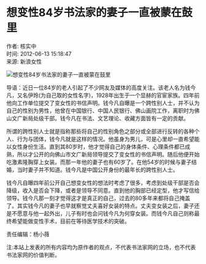 # 想变性84岁书法家的妻子一直被蒙在鼓里

作者: 核实中  
时间: 2012-06-13 15:18:47  
来源: 新浪女性  

![想变性84岁书法家的妻子一直被蒙在鼓里](/user/4075/upload/12-06-13/1339571927_afile.jpg)

导语：近日一位84岁的老人引起了不少网友及媒体的高度关注。该老人名为钱今凡，又名伊玲(为自己取的女性名字)，1928年出生于一个显赫的官宦家族。四年前他向工作单位提交了变女性的书信声明。钱今凡自曝是一个跨性别人士，并不认为自己的性别为男性，他曾在中国银行、中国人民银行、佛山画院工作，离职时为佛山文广新局处级干部。钱今凡在书法、文艺理论、收藏方面皆有一定的贡献。

所谓的跨性别人士就是指称那些将自己的性别角色之部分或全部进行反转的各种个人、行为与团体，钱今凡就是这样的情况。他虽身为男儿，可是心里却一直希望能以女性身份生活。直到其80岁时，他才觉得自己的身体条件、心理条件都已成熟，所以才公开的向佛山市文广新局领导提交了变女性的书信声明。随后他便开始吃激素隆胸穿上女装。而那一年他的妻子也有60岁了。在他54岁的时候与妻子结婚，当时妻子并不知道。钱今凡是中国公开身份的最年长的跨性别人士。

钱今凡自曝四年前公开自己想变女性的想法时考虑了很多，考虑到处级干部是否会降级，收入是否会下降，或者是领导不同意。直到他的胸部已经定型，他才写信给领导。钱今凡那一刻才觉得这才是真正的自己，过去的80多年来都将自己掩盖了。其实钱今凡的妻子也早就察觉丈夫喜好女装的特点。丈夫变女装之后，妻子还是不愿意与他一起外出，儿子有时也会问钱今凡为何穿女装。而钱今凡自己则称最终希望能做变性手术，目前在等待医学技术的突破。

责任编辑：杨小薇

注:本站上发表的所有内容均为原作者的观点，不代表书法家网的立场，也不代表书法家网的价值判断。